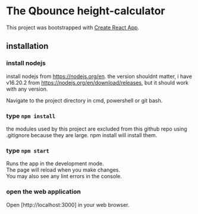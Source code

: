 # The Qbounce height-calculator 
This project was bootstrapped with [Create React App](https://github.com/facebook/create-react-app).

## installation 

### install nodejs
install nodejs from https://nodejs.org/en. the version shouldnt matter, i have v16.20.2 from https://nodejs.org/en/download/releases, but it should work with any version.

Navigate to the project directory in cmd, powershell or git bash.

### type `npm install`
the modules used by this project are excluded from this github repo using .gitignore because they are large. npm install will install them.

### type `npm start`
Runs the app in the development mode.\
The page will reload when you make changes.\
You may also see any lint errors in the console.

### open the web application
Open [http://localhost:3000] in your web browser.


